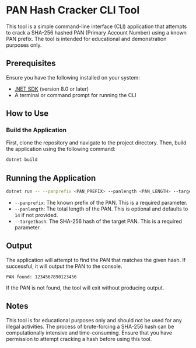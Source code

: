 # PAN Hash Cracker CLI Tool

This tool is a simple command-line interface (CLI) application that attempts to crack a SHA-256 hashed PAN (Primary Account Number) using a known PAN prefix. The tool is intended for educational and demonstration purposes only.

## Prerequisites

Ensure you have the following installed on your system:

- [.NET SDK](https://dotnet.microsoft.com/download) (version 8.0 or later)
- A terminal or command prompt for running the CLI

## How to Use

### Build the Application

First, clone the repository and navigate to the project directory. Then, build the application using the following command:

```bash
dotnet build
```
## Running the Application

```bash
dotnet run -- --panprefix <PAN_PREFIX> --panlength <PAN_LENGTH> --targethash <TARGET_HASH>
```


* `--panprefix`: The known prefix of the PAN. This is a required parameter.
* `--panlength`: The total length of the PAN. This is optional and defaults to `14` if not provided.
* `--targethash`: The SHA-256 hash of the target PAN. This is a required parameter.

## Output
The application will attempt to find the PAN that matches the given hash. If successful, it will output the PAN to the console.

```plaintext
PAN found: 1234567890123456
```

If the PAN is not found, the tool will exit without producing output.

## Notes
This tool is for educational purposes only and should not be used for any illegal activities.
The process of brute-forcing a SHA-256 hash can be computationally intensive and time-consuming.
Ensure that you have permission to attempt cracking a hash before using this tool.